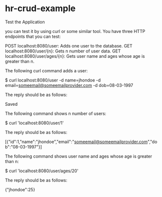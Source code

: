 # hr-crud-example

Test the Application

you can test it by using curl or some similar tool. You have three HTTP endpoints that you can test:

POST localhost:8080/user: Adds one user to the database. 
GET localhost:8080/user/{n}: Gets n number of user data.
GET localhost:8080/user/ages/{n}: Gets user name and ages whose age is greater than n. 

The following curl command adds a user:

$ curl localhost:8080/user -d name=jhondoe -d email=someemail@someemailprovider.com -d dob=08-03-1997

The reply should be as follows:

Saved

The following command shows n number of users:

$ curl 'localhost:8080/user/1'

The reply should be as follows:

[{"id":1,"name":"jhondoe","email":"someemail@someemailprovider.com","dob":"08-03-1997"}]

The following command shows user name and ages whose age is greater than n:

$ curl 'localhost:8080/user/ages/20'

The reply should be as follows:

{"jhondoe":25}
